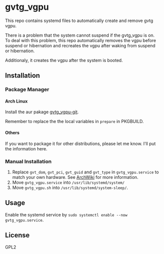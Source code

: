 # gvtg_vgpu

This repo contains systemd files to automatically create and remove gvtg vgpu.

There is a problem that the system cannot suspend if the gvtg_vgpu is on. To deal with this problem, this repo automatically removes the vgpu before suspend or hibernation and recreates the vgpu after waking from suspend or hibernation.

Additionaly, it creates the vgpu after the system is booted.

## Installation

### Package Manager

#### Arch Linux

Install the aur pakage [gvtg_vgpu-git](https://aur.archlinux.org/packages/gvtg_vgpu-git).

Remember to replace the the local variables in `prepare` in PKGBUILD.

#### Others

If you want to package it for other distributions, please let me know. I'll put the information here.

### Manual Installation

1. Replace `gvt_dom`, `gvt_pci`, `gvt_guid` and `gvt_type` in `gvtg_vgpu.service` to match your own hardware. See [ArchWiki](https://wiki.archlinux.org/index.php/Intel_GVT-g) for more information.
2. Move `gvtg_vgpu.service` into `/usr/lib/systemd/system/`
3. Move `gvtg_vgpu.sh` into `/usr/lib/systemd/system-sleep/`.

## Usage

Enable the systemd service by `sudo systemctl enable --now gvtg_vgpu.service`.

## License

GPL2
